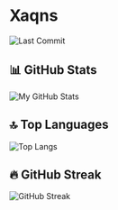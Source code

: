 # **Xaqns**
![Last Commit](https://img.shields.io/github/last-commit/Xaqns/Xaqns?style=flat-square)
## 📊 GitHub Stats
![My GitHub Stats](https://github-readme-stats.vercel.app/api?username=xaqns&show_icons=true&theme=radical)

## 🔝 Top Languages
![Top Langs](https://github-readme-stats.vercel.app/api/top-langs/?username=xaqns&layout=compact&theme=radical)

## 🔥 GitHub Streak
![GitHub Streak](https://github-readme-streak-stats.herokuapp.com/?user=xaqns&theme=dark)

